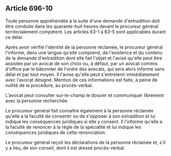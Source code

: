 Article 696-10
----
Toute personne appréhendée à la suite d'une demande d'extradition doit être
conduite dans les quarante-huit heures devant le procureur général
territorialement compétent. Les articles 63-1 à 63-5 sont applicables durant ce
délai.

Après avoir vérifié l'identité de la personne réclamée, le procureur général
l'informe, dans une langue qu'elle comprend, de l'existence et du contenu de la
demande d'extradition dont elle fait l'objet et l'avise qu'elle peut être
assistée par un avocat de son choix ou, à défaut, par un avocat commis d'office
par le bâtonnier de l'ordre des avocats, qui sera alors informé sans délai et
par tout moyen. Il l'avise qu'elle peut s'entretenir immédiatement avec l'avocat
désigné. Mention de ces informations est faite, à peine de nullité de la
procédure, au procès-verbal.

L'avocat peut consulter sur-le-champ le dossier et communiquer librement avec la
personne recherchée.

Le procureur général fait connaître également à la personne réclamée qu'elle a
la faculté de consentir ou de s'opposer à son extradition et lui indique les
conséquences juridiques si elle y consent. Il l'informe qu'elle a la faculté de
renoncer à la règle de la spécialité et lui indique les conséquences juridiques
de cette renonciation.

Le procureur général reçoit les déclarations de la personne réclamée et, s'il y
a lieu, de son conseil, dont il est dressé procès-verbal.
